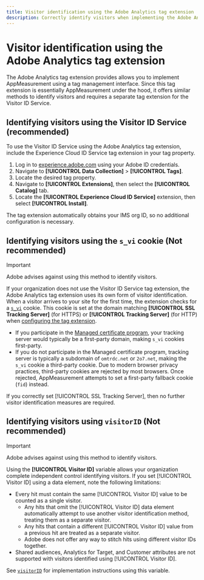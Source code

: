 ```yaml
---
title: Visitor identification using the Adobe Analytics tag extension
description: Correctly identify visitors when implementing the Adobe Analytics tag extension.
---
```

# Visitor identification using the Adobe Analytics tag extension

The Adobe Analytics tag extension provides allows you to implement AppMeasurement using a tag management interface. Since this tag extension is essentially AppMeasurement under the hood, it offers similar methods to identify visitors and requires a separate tag extension for the Visitor ID Service.

## Identifying visitors using the Visitor ID Service (recommended)

To use the Visitor ID Service using the Adobe Analytics tag extension, include the Experience Cloud ID Service tag extension in your tag property.

1. Log in to [experience.adobe.com](https://experience.adobe.com) using your Adobe ID credentials.
1. Navigate to **[!UICONTROL Data Collection]** > **[!UICONTROL Tags]**.
1. Locate the desired tag property.
1. Navigate to **[!UICONTROL Extensions]**, then select the **[!UICONTROL Catalog]** tab.
1. Locate the **[!UICONTROL Experience Cloud ID Service]** extension, then select **[!UICONTROL Install]**.

The tag extension automatically obtains your IMS org ID, so no additional configuration is necessary.

## Identifying visitors using the `s_vi` cookie (Not recommended)

>[!IMPORTANT]
>
>Adobe advises against using this method to identify visitors.

If your organization does not use the Visitor ID Service tag extension, the Adobe Analytics tag extension uses its own form of visitor identification. When a visitor arrives to your site for the first time, the extension checks for a [`s_vi`](https://experienceleague.adobe.com/en/docs/core-services/interface/data-collection/cookies/analytics) cookie. This cookie is set at the domain matching **[!UICONTROL SSL Tracking Server]** (for HTTPS) or **[!UICONTROL Tracking Server]** (for HTTP) when [configuring the tag extension](https://experienceleague.adobe.com/en/docs/experience-platform/tags/extensions/client/analytics/overview).
   * If you participate in the [Managed certificate program](https://experienceleague.adobe.com/en/docs/core-services/interface/data-collection/adobe-managed-cert), your tracking server would typically be a first-party domain, making `s_vi` cookies first-party.
   * If you do not participate in the Managed certificate program, tracking server is typically a subdomain of `omtrdc.net` or `2o7.net`, making the `s_vi` cookie a third-party cookie. Due to modern browser privacy practices, third-party cookies are rejected by most browsers. Once rejected, AppMeasurement attempts to set a first-party fallback cookie (`fid`) instead.

If you correctly set [!UICONTROL SSL Tracking Server], then no further visitor identification measures are required.

## Identifying visitors using `visitorID` (Not recommended)

>[!IMPORTANT]
>
>Adobe advises against using this method to identify visitors.

Using the **[!UICONTROL Visitor ID]** variable allows your organization complete independent control identifying visitors. If you set [!UICONTROL Visitor ID] using a data element, note the following limitations:

* Every hit must contain the same [!UICONTROL Visitor ID] value to be counted as a single visitor.
  * Any hits that omit the [!UICONTROL Visitor ID] data element automatically attempt to use another visitor identification method, treating them as a separate visitor.
  * Any hits that contain a different [!UICONTROL Visitor ID] value from a previous hit are treated as a separate visitor.
  * Adobe does not offer any way to stitch hits using different visitor IDs together.
* Shared audiences, Analytics for Target, and Customer attributes are not supported with visitors identified using [!UICONTROL Visitor ID].

See [`visitorID`](/help/implement/vars/config-vars/visitorid.md) for implementation instructions using this variable.
